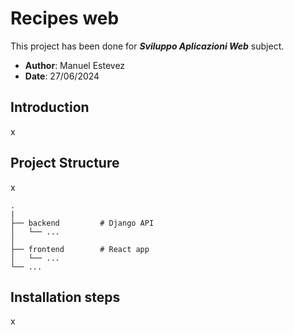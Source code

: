 # Recipes web

This project has been done for ***Sviluppo Aplicazioni Web*** subject.

 - **Author**: Manuel Estevez
 - **Date**: 27/06/2024

## Introduction

x

## Project Structure

x

```
.
|
├── backend         # Django API
│   └── ...
│
├── frontend        # React app
│   └── ...
└── ...
```


## Installation steps

x